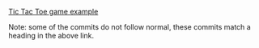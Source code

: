 [Tic Tac Toe game example](https://facebook.github.io/react/tutorial/tutorial.html)

Note: some of the commits do not follow normal, these commits match a heading in the above link.
